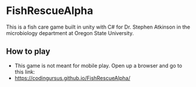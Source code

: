 # FishRescueAlpha

This is a fish care game built in unity with C# for Dr. Stephen Atkinson in the microbiology department at Oregon State University.

## How to play

- This game is not meant for mobile play. Open up a browser and go to this link:
- https://codingursus.github.io/FishRescueAlpha/
